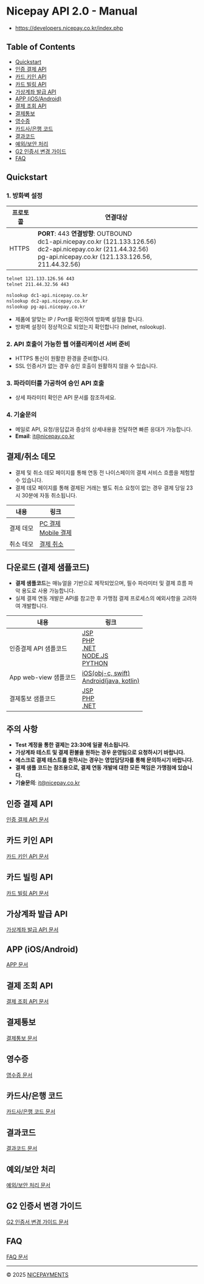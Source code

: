 # Nicepay API 2.0 - Manual
- https://developers.nicepay.co.kr/index.php

## Table of Contents
- [Quickstart](#quickstart)
- [인증 결제 API](#인증-결제-api)
- [카드 키인 API](#카드-키인-api)
- [카드 빌링 API](#카드-빌링-api)
- [가상계좌 발급 API](#가상계좌-발급-api)
- [APP (iOS/Android)](#app-iosandroid)
- [결제 조회 API](#결제-조회-api)
- [결제통보](#결제통보)
- [영수증](#영수증)
- [카드사/은행 코드](#카드사은행-코드)
- [결과코드](#결과코드)
- [예외/보안 처리](#예외보안-처리)
- [G2 인증서 변경 가이드](#g2-인증서-변경-가이드)
- [FAQ](#faq)

## Quickstart

### 1. 방화벽 설정
| 프로토콜 | 연결대상 |
|----------|----------|
| HTTPS    | **PORT**: 443 **연결방향**: OUTBOUND<br>dc1-api.nicepay.co.kr (121.133.126.56)<br>dc2-api.nicepay.co.kr (211.44.32.56)<br>pg-api.nicepay.co.kr (121.133.126.56, 211.44.32.56) |

```bash
telnet 121.133.126.56 443
telnet 211.44.32.56 443

nslookup dc1-api.nicepay.co.kr
nslookup dc2-api.nicepay.co.kr
nslookup pg-api.nicepay.co.kr
```

- 제품에 알맞는 IP / Port를 확인하여 방화벽 설정을 합니다.
- 방화벽 설정이 정상적으로 되었는지 확인합니다 (telnet, nslookup).

### 2. API 호출이 가능한 웹 어플리케이션 서버 준비
- HTTPS 통신이 원활한 환경을 준비합니다.
- SSL 인증서가 없는 경우 승인 호출이 원활하지 않을 수 있습니다.

### 3. 파라미터를 가공하여 승인 API 호출
- 상세 파라미터 확인은 API 문서를 참조하세요.

### 4. 기술문의
- 메일로 API, 요청/응답값과 증상의 상세내용을 전달하면 빠른 응대가 가능합니다.
- **Email**: it@nicepay.co.kr

## 결제/취소 데모
- 결제 및 취소 데모 페이지를 통해 연동 전 나이스페이의 결제 서비스 흐름을 체험할 수 있습니다.
- 결제 데모 페이지를 통해 결제된 거래는 별도 취소 요청이 없는 경우 결제 당일 23시 30분에 자동 취소됩니다.

| 내용       | 링크                                                                 |
|------------|----------------------------------------------------------------------|
| 결제 데모 | [PC 결제](https://www.nicepay.co.kr/support/demo/pcReqPopup.do) <br> [Mobile 결제](https://www.nicepay.co.kr/support/demo/smartReqPopup.do) |
| 취소 데모 | [결제 취소](https://www.nicepay.co.kr/support/demo/cancelReqPopup.do) |

## 다운로드 (결제 샘플코드)
- **결제 샘플코드**는 매뉴얼을 기반으로 제작되었으며, 필수 파라미터 및 결제 흐름 파악 용도로 사용 가능합니다.
- 실제 결제 연동 개발은 API를 참고한 후 가맹점 결제 프로세스의 예외사항을 고려하여 개발합니다.

| 내용                     | 링크                                                                 |
|--------------------------|----------------------------------------------------------------------|
| 인증결제 API 샘플코드    | [JSP](./releases/auth/NICEPAY-API-JSP-3.2.0.zip) <br> [PHP](./releases/auth/NICEPAY-API-PHP-3.2.0.zip) <br> [.NET](./releases/auth/NICEPAY-API-NET-3.2.0.zip) <br> [NODE.JS](./releases/auth/NICEPAY-API-NODEJS-3.2.1.zip) <br> [PYTHON](./releases/auth/NICEPAY-API-PYTHON-3.2.0.zip) |
| App web-view 샘플코드    | [iOS(obj-c, swift)](./releases/app/NICEPAY-IOS.zip) <br> [Android(java, kotlin)](./releases/app/NICEPAY-ANDROID.zip) |
| 결제통보 샘플코드        | [JSP](./releases/noti/NICEPAY-NOTI-SAMPLE-JSP.zip) <br> [PHP](./releases/noti/NICEPAY-NOTI-SAMPLE-PHP.zip) <br> [.NET](./releases/noti/NICEPAY-NOTI-SAMPLE-NET.zip) |

## 주의 사항
- **Test 계정을 통한 결제는 23:30에 일괄 취소됩니다.**
- **가상계좌 테스트 및 결제 환불을 원하는 경우 운영팀으로 요청하시기 바랍니다.**
- **에스크로 결제 테스트를 원하시는 경우는 영업담당자를 통해 문의하시기 바랍니다.**
- **결제 샘플 코드는 참조용으로, 결제 연동 개발에 대한 모든 책임은 가맹점에 있습니다.**
- **기술문의**: it@nicepay.co.kr

## 인증 결제 API
[인증 결제 API 문서](manual-auth.php)

## 카드 키인 API
[카드 키인 API 문서](manual-card-keyin.php)

## 카드 빌링 API
[카드 빌링 API 문서](manual-card-billing.php)

## 가상계좌 발급 API
[가상계좌 발급 API 문서](manual-virtual-account.php)

## APP (iOS/Android)
[APP 문서](manual-app.php)

## 결제 조회 API
[결제 조회 API 문서](manual-status.php)

## 결제통보
[결제통보 문서](manual-noti.php)

## 영수증
[영수증 문서](receipt.php)

## 카드사/은행 코드
[카드사/은행 코드 문서](manual-code-partner.php)

## 결과코드
[결과코드 문서](manual-code.php)

## 예외/보안 처리
[예외/보안 처리 문서](manual-exception.php)

## G2 인증서 변경 가이드
[G2 인증서 변경 가이드 문서](manual-digicert-apply.php)

## FAQ
[FAQ 문서](tip.php)

---

© 2025 [NICEPAYMENTS](https://www.nicepay.co.kr)